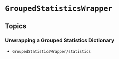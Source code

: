 # ``GroupedStatisticsWrapper``

## Topics

### Unwrapping a Grouped Statistics Dictionary

- ``GroupedStatisticsWrapper/statistics``
